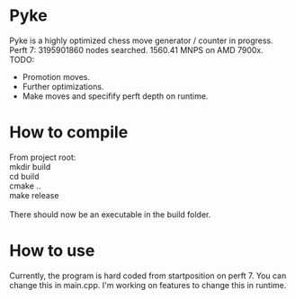 # Pyke
Pyke is a highly optimized chess move generator / counter in progress.
<br>
Perft 7: 3195901860 nodes searched. 1560.41 MNPS on AMD 7900x.
<br>
TODO:
<br>
- Promotion moves.
- Further optimizations.
- Make moves and specifify perft depth on runtime.

# How to compile
From project root: 
<br>
mkdir build
<br>
cd build
<br>
cmake ..
<br>
make release
<br>
<br>
There should now be an executable in the build folder. 

# How to use
Currently, the program is hard coded from startposition on perft 7. You can change this in main.cpp. I'm working on features to change this in runtime.
